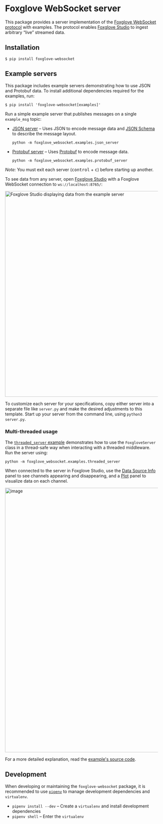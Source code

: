# Foxglove WebSocket server

This package provides a server implementation of the [Foxglove WebSocket protocol](https://github.com/foxglove/ws-protocol) with examples. The protocol enables [Foxglove Studio](https://github.com/foxglove/studio) to ingest arbitrary “live” streamed data.

## Installation

```
$ pip install foxglove-websocket
```

## Example servers

This package includes example servers demonstrating how to use JSON and Protobuf data. To install additional dependencies required for the examples, run:

```
$ pip install 'foxglove-websocket[examples]'
```

Run a simple example server that publishes messages on a single `example_msg` topic:

- [JSON server](https://github.com/foxglove/ws-protocol/blob/main/python/src/foxglove_websocket/examples/json_server.py) – Uses JSON to encode message data and [JSON Schema](https://json-schema.org/) to describe the message layout.

  ```
  python -m foxglove_websocket.examples.json_server
  ```

- [Protobuf server](https://github.com/foxglove/ws-protocol/blob/main/python/src/foxglove_websocket/examples/protobuf_server.py) – Uses [Protobuf](https://developers.google.com/protocol-buffers) to encode message data.

  ```
  python -m foxglove_websocket.examples.protobuf_server
  ```

_Note:_ You must exit each server (<kbd>control</kbd> + <kbd>c</kbd>) before starting up another.

To see data from any server, open [Foxglove Studio](https://studio.foxglove.dev?ds=foxglove-websocket&ds.url=ws://localhost:8765/) with a Foxglove WebSocket connection to `ws://localhost:8765/`:

<img width="676" alt="Foxglove Studio displaying data from the example server" src="https://user-images.githubusercontent.com/14237/145260376-ddda98c5-7ed0-4239-9ce4-10778ee8240b.png">

To customize each server for your specifications, copy either server into a separate file like `server.py` and make the desired adjustments to this template. Start up your server from the command line, using `python3 server.py`.

### Multi-threaded usage

The [`threaded_server` example](https://github.com/foxglove/ws-protocol/blob/main/python/src/foxglove_websocket/examples/threaded_server/__main__.py) demonstrates how to use the `FoxgloveServer` class in a thread-safe way when interacting with a threaded middleware. Run the server using:

```
python -m foxglove_websocket.examples.threaded_server
```

When connected to the server in Foxglove Studio, use the [Data Source Info](https://foxglove.dev/docs/studio/panels/data-source-info) panel to see channels appearing and disappearing, and a [Plot](https://foxglove.dev/docs/studio/panels/plot) panel to visualize data on each channel.

<img width="869" alt="image" src="https://user-images.githubusercontent.com/14237/154611361-37f87c06-b85f-4117-8bfe-e1bbbc31f7f4.png">

For a more detailed explanation, read the [example's source code](https://github.com/foxglove/ws-protocol/blob/main/python/src/foxglove_websocket/examples/threaded_server/__main__.py).

## Development

When developing or maintaining the `foxglove-websocket` package, it is recommended to use [`pipenv`](https://github.com/pypa/pipenv) to manage development dependencies and `virtualenv`.

- `pipenv install --dev` – Create a `virtualenv` and install development dependencies
- `pipenv shell` – Enter the `virtualenv`

